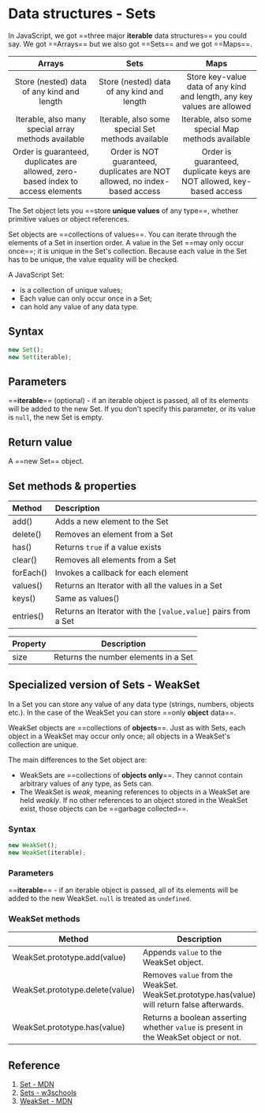 # Data structures - Sets

In JavaScript, we got ==three major **iterable** data structures== you could say. We got ==Arrays== but we also got ==Sets== and we got ==Maps==.

|                                      Arrays                                      |                                    Sets                                    |                                  Maps                                   |
| :------------------------------------------------------------------------------: | :------------------------------------------------------------------------: | :---------------------------------------------------------------------: |
|                    Store (nested) data of any kind and length                    |                 Store (nested) data of any kind and length                 | Store key-value data of any kind and length, any key values are allowed |
|               Iterable, also many special array methods available                |             Iterable, also some special Set methods available              |            Iterable, also some special Map methods available            |
| Order is guaranteed, duplicates are allowed, zero-based index to access elements | Order is NOT guaranteed, duplicates are NOT allowed, no index-based access |  Order is guaranteed, duplicate keys are NOT allowed, key-based access  |

The Set object lets you ==store **unique values** of any type==, whether primitive values or object references.

Set objects are ==collections of values==. You can iterate through the elements of a Set in insertion order. A value in the Set ==may only occur once==; it is unique in the Set's collection. Because each value in the Set has to be unique, the value equality will be checked.

A JavaScript Set:

- is a collection of unique values;
- Each value can only occur once in a Set;
- can hold any value of any data type.

## Syntax

```js
new Set();
new Set(iterable);
```

## Parameters

==**iterable**== (optional) - if an iterable object is passed, all of its elements will be added to the new Set. If you don't specify this parameter, or its value is `null`, the new Set is empty.

## Return value

A ==new Set== object.

## Set methods & properties

| **Method** | **Description**                                               |
| :--------- | :------------------------------------------------------------ |
| add()      | Adds a new element to the Set                                 |
| delete()   | Removes an element from a Set                                 |
| has()      | Returns `true` if a value exists                              |
| clear()    | Removes all elements from a Set                               |
| forEach()  | Invokes a callback for each element                           |
| values()   | Returns an Iterator with all the values in a Set              |
| keys()     | Same as values()                                              |
| entries()  | Returns an Iterator with the `[value,value]` pairs from a Set |

| **Property** | **Description**                      |
| ------------ | ------------------------------------ |
| size         | Returns the number elements in a Set |

## Specialized version of Sets - WeakSet

In a Set you can store any value of any data type (strings, numbers, objects etc.). In the case of the WeakSet you can store ==only **object** data==.

WeakSet objects are ==collections of **objects**==. Just as with Sets, each object in a WeakSet may occur only once; all objects in a WeakSet's collection are unique.

The main differences to the Set object are:

- WeakSets are ==collections of **objects only**==. They cannot contain arbitrary values of any type, as Sets can.
- The WeakSet is _weak_, meaning references to objects in a WeakSet are held _weakly_. If no other references to an object stored in the WeakSet exist, those objects can be ==garbage collected==.

### Syntax

```js
new WeakSet();
new WeakSet(iterable);
```

### Parameters

==**iterable**== - if an iterable object is passed, all of its elements will be added to the new WeakSet. `null` is treated as `undefined`.

### WeakSet methods

| Method                          | Description                                                                                  |
| ------------------------------- | -------------------------------------------------------------------------------------------- |
| WeakSet.prototype.add(value)    | Appends `value` to the WeakSet object.                                                       |
| WeakSet.prototype.delete(value) | Removes `value` from the WeakSet. WeakSet.prototype.has(value) will return false afterwards. |
| WeakSet.prototype.has(value)    | Returns a boolean asserting whether `value` is present in the WeakSet object or not.         |

## Reference

1. [Set - MDN](https://developer.mozilla.org/en-US/docs/Web/JavaScript/Reference/Global_Objects/Set)
2. [Sets - w3schools](https://www.w3schools.com/js/js_object_sets.asp)
3. [WeakSet - MDN](https://developer.mozilla.org/en-US/docs/Web/JavaScript/Reference/Global_Objects/WeakSet)
